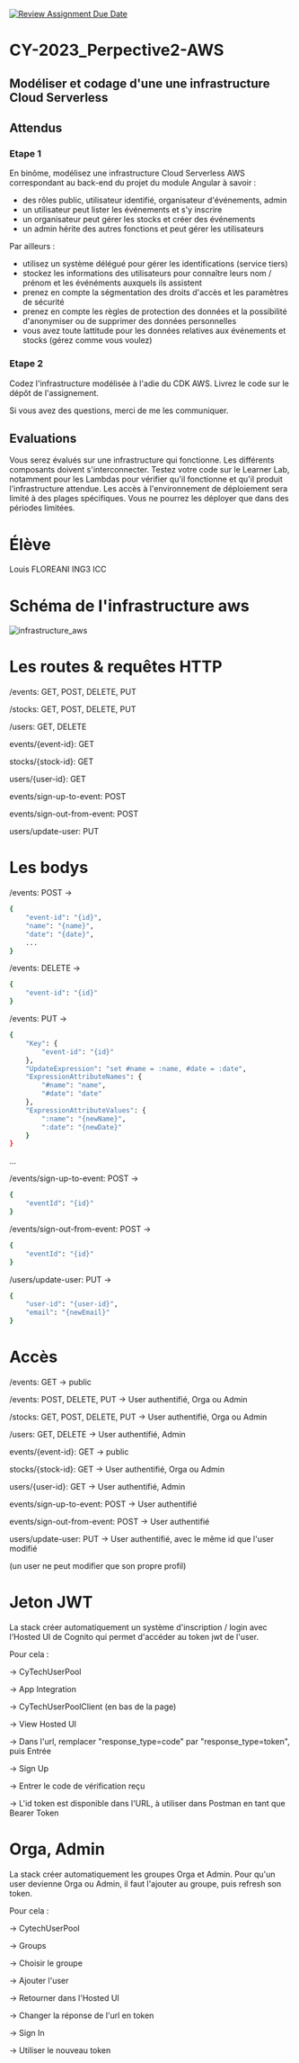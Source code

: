 [![Review Assignment Due Date](https://classroom.github.com/assets/deadline-readme-button-24ddc0f5d75046c5622901739e7c5dd533143b0c8e959d652212380cedb1ea36.svg)](https://classroom.github.com/a/fi-kF-yD)
# CY-2023_Perpective2-AWS
## Modéliser et codage d'une une infrastructure Cloud Serverless

## Attendus
### Etape 1
En binôme, modélisez une infrastructure Cloud Serverless AWS correspondant au back-end du projet du module Angular à savoir :
- des rôles public, utilisateur identifié, organisateur d'événements, admin
- un utilisateur peut lister les événements et s'y inscrire
- un organisateur peut gérer les stocks et créer des événements
- un admin hérite des autres fonctions et peut gérer les utilisateurs

Par ailleurs :
- utilisez un système délégué pour gérer les identifications (service tiers)
- stockez les informations des utilisateurs pour connaître leurs nom / prénom et les événéments auxquels ils assistent
- prenez en compte la ségmentation des droits d'accès et les paramètres de sécurité
- prenez en compte les règles de protection des données et la possibilité d'anonymiser ou de supprimer des données personnelles
- vous avez toute lattitude pour les données relatives aux événements et stocks (gérez comme vous voulez)

### Etape 2
Codez l'infrastructure modélisée à l'adie du CDK AWS. Livrez le code sur le dépôt de l'assignement.

Si vous avez des questions, merci de me les communiquer.

## Evaluations
Vous serez évalués sur une infrastructure qui fonctionne. Les différents composants doivent s'interconnecter. Testez votre code sur le Learner Lab, notamment pour les Lambdas pour vérifier qu'il fonctionne et qu'il produit l'infrastructure attendue.
Les accès à l'environnement de déploiement sera limité à des plages spécifiques. Vous ne pourrez les déployer que dans des périodes limitées.

# Élève

Louis FLOREANI ING3 ICC

# Schéma de l'infrastructure aws

![infrastructure_aws](infrastructure_aws.png)

# Les routes & requêtes HTTP

/events: GET, POST, DELETE, PUT

/stocks: GET, POST, DELETE, PUT

/users: GET, DELETE

events/{event-id}: GET

stocks/{stock-id}: GET

users/{user-id}: GET

events/sign-up-to-event: POST

events/sign-out-from-event: POST

users/update-user: PUT

# Les bodys

/events: POST ->
```bash
{
    "event-id": "{id}", 
    "name": "{name}",
    "date": "{date}",    
    ...
}
```

/events: DELETE ->
```bash
{
    "event-id": "{id}"
}
```

/events: PUT -> 
```bash
{
    "Key": {
        "event-id": "{id}"
    },
    "UpdateExpression": "set #name = :name, #date = :date",
    "ExpressionAttributeNames": {
        "#name": "name",
        "#date": "date"
    },
    "ExpressionAttributeValues": {
        ":name": "{newName}",
        ":date": "{newDate}"
    }
}
```

...

/events/sign-up-to-event: POST -> 
```bash
{ 
    "eventId": "{id}" 
}
```

/events/sign-out-from-event: POST -> 
```bash
{
    "eventId": "{id}" 
}
```

/users/update-user: PUT ->
```bash
{
    "user-id": "{user-id}",
    "email": "{newEmail}"
}
```

# Accès

/events: GET -> public

/events: POST, DELETE, PUT -> User authentifié, Orga ou Admin

/stocks: GET, POST, DELETE, PUT -> User authentifié, Orga ou Admin

/users: GET, DELETE -> User authentifié, Admin

events/{event-id}: GET -> public

stocks/{stock-id}: GET -> User authentifié, Orga ou Admin

users/{user-id}: GET -> User authentifié, Admin

events/sign-up-to-event: POST -> User authentifié

events/sign-out-from-event: POST -> User authentifié

users/update-user: PUT -> User authentifié, avec le même id que l'user modifié 

(un user ne peut modifier que son propre profil)

# Jeton JWT

La stack créer automatiquement un système d'inscription / login avec l'Hosted UI de Cognito qui permet d'accéder au token jwt de l'user.

Pour cela :

-> CyTechUserPool

-> App Integration

-> CyTechUserPoolClient (en bas de la page)

-> View Hosted UI

-> Dans l'url, remplacer "response_type=code" par "response_type=token", puis Entrée

-> Sign Up

-> Entrer le code de vérification reçu

-> L'id token est disponible dans l'URL, à utiliser dans Postman en tant que Bearer Token

# Orga, Admin

La stack créer automatiquement les groupes Orga et Admin. Pour qu'un user devienne Orga ou Admin, il faut l'ajouter au groupe, puis refresh son token.

Pour cela : 

-> CytechUserPool

-> Groups

-> Choisir le groupe

-> Ajouter l'user

-> Retourner dans l'Hosted UI

-> Changer la réponse de l'url en token

-> Sign In

-> Utiliser le nouveau token


